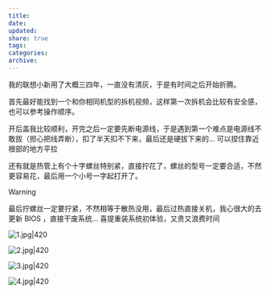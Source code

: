 ```yaml
---
title: 
date: 
updated: 
share: true
tags: 
categories: 
archive: 
---
```

我的联想小新用了大概三四年，一直没有清灰，于是有时间之后开始折腾。

首先最好能找到一个和你相同机型的拆机视频，这样第一次拆机会比较有安全感，也可以参考操作顺序。

开后盖我比较顺利，开完之后一定要先断电源线，于是遇到第一个难点是电源线不敢拔（担心把线弄断），扣了半天扣不下来，最后还是硬拔下来的... 可以捏住靠近根部的地方平拉 

还有就是热管上有个十字螺丝特别紧，直接拧花了，螺丝的型号一定要合适，不然更容易花，最后用一个小号一字起打开了。


> [!warning] 
> 最后拧螺丝一定要拧紧，不然相等于散热没用，最后过热直接关机，我心很大的去更新 BIOS ，直接干废系统... 喜提重装系统初体验，又贵又浪费时间


![1.jpg|420](https://cdn.jsdelivr.net/gh/yohakuo/CDN/img/202506021623827.jpg)

![2.jpg|420](https://cdn.jsdelivr.net/gh/yohakuo/CDN/img/202506021623741.jpg)

![3.jpg|420](https://cdn.jsdelivr.net/gh/yohakuo/CDN/img/202506021624885.jpg)

![4.jpg|420](https://cdn.jsdelivr.net/gh/yohakuo/CDN/img/202506021624822.jpg)




